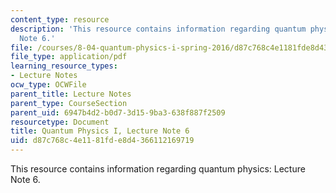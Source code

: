 ```yaml
---
content_type: resource
description: 'This resource contains information regarding quantum physics: Lecture
  Note 6.'
file: /courses/8-04-quantum-physics-i-spring-2016/d87c768c4e1181fde8d4366112169719_MIT8_04S16_LecNotes6.pdf
file_type: application/pdf
learning_resource_types:
- Lecture Notes
ocw_type: OCWFile
parent_title: Lecture Notes
parent_type: CourseSection
parent_uid: 6947b4d2-b0d7-3d15-9ba3-638f887f2509
resourcetype: Document
title: Quantum Physics I, Lecture Note 6
uid: d87c768c-4e11-81fd-e8d4-366112169719
---
```

This resource contains information regarding quantum physics: Lecture Note 6.

